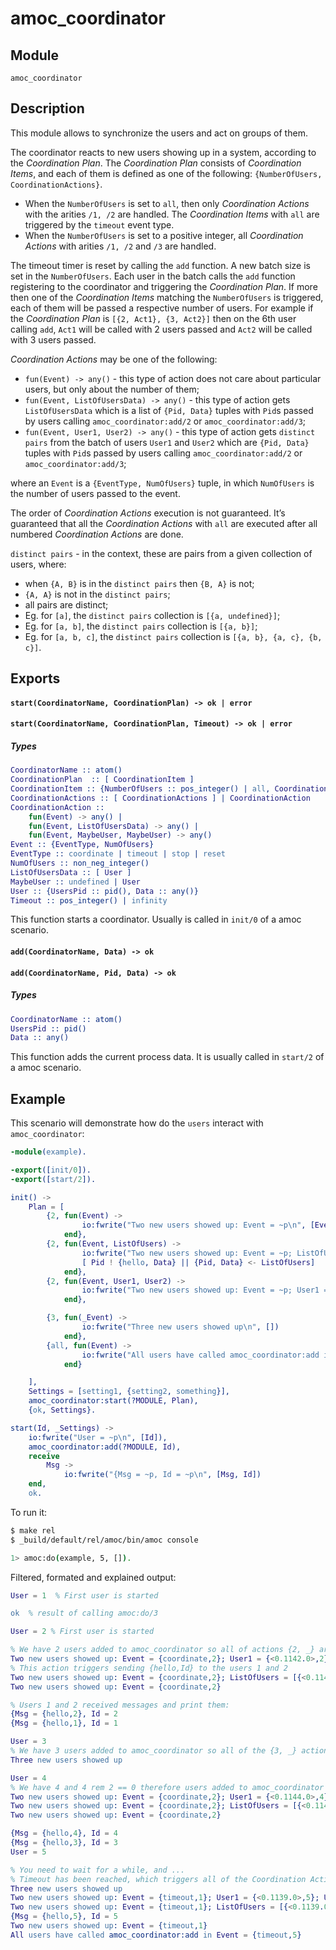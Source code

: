 # amoc_coordinator

## Module

`amoc_coordinator`

## Description

This module allows to synchronize the users and act on groups of them.

The coordinator reacts to new users showing up in a system, according to the *Coordination Plan*.
The *Coordination Plan* consists of *Coordination Items*, and each of them is defined as one of the following: `{NumberOfUsers, CoordinationActions}`.
 - When the `NumberOfUsers` is set to `all`, then only *Coordination Actions* with the arities `/1, /2` are handled.
 The *Coordination Items* with `all` are triggered by the `timeout` event type.
 - When the `NumberOfUsers` is set to a positive integer, all *Coordination Actions* with arities `/1, /2` and `/3` are handled.

The timeout timer is reset by calling the `add` function.
A new batch size is set in the `NumberOfUsers`. Each user in the batch calls the `add` function registering to the coordinator and triggering the *Coordination Plan*.
If more then one of the *Coordination Items* matching the `NumberOfUsers` is triggered, each of them will be passed a respective number of users.
For example if the *Coordination Plan* is `[{2, Act1}, {3, Act2}]` then on the 6th user calling `add`, `Act1` will be called with 2 users passed and `Act2` will be called with 3 users passed.

*Coordination Actions* may be one of the following:
 - `fun(Event) -> any()` - this type of action does not care about particular users, but only about the number of them;
 - `fun(Event, ListOfUsersData) -> any()` - this type of action gets `ListOfUsersData` which is a list of `{Pid, Data}` tuples with `Pid`s passed by users calling `amoc_coordinator:add/2` or `amoc_coordinator:add/3`;
- `fun(Event, User1, User2) -> any()` - this type of action gets `distinct pairs` from the batch of users `User1` and `User2` which are `{Pid, Data}` tuples with `Pid`s passed by users calling `amoc_coordinator:add/2` or `amoc_coordinator:add/3`;

where an `Event` is a `{EventType, NumOfUsers}` tuple, in which `NumOfUsers` is the number of users passed to the event.

The order of *Coordination Actions* execution is not guaranteed.
It’s guaranteed that all the *Coordination Actions* with `all` are executed after all numbered *Coordination Actions* are done.

`distinct pairs` - in the context, these are pairs from a given collection of users, where:
 - when `{A, B}` is in the `distinct pairs` then `{B, A}` is not;
 - `{A, A}` is not in the `distinct pairs`;
 - all pairs are distinct;
 - Eg. for `[a]`, the `distinct pairs` collection is `[{a, undefined}]`;
 - Eg. for `[a, b]`, the `distinct pairs` collection is `[{a, b}]`;
 - Eg. for `[a, b, c]`, the `distinct pairs` collection is `[{a, b}, {a, c}, {b, c}]`.

## Exports

#### `start(CoordinatorName, CoordinationPlan) -> ok | error`
#### `start(CoordinatorName, CoordinationPlan, Timeout) -> ok | error`

##### Types
```erlang
CoordinatorName :: atom()
CoordinationPlan  :: [ CoordinationItem ]
CoordinationItem :: {NumberOfUsers :: pos_integer() | all, CoordinationActions}
CoordinationActions :: [ CoordinationActions ] | CoordinationAction
CoordinationAction ::
    fun(Event) -> any() |
    fun(Event, ListOfUsersData) -> any() |
    fun(Event, MaybeUser, MaybeUser) -> any()
Event :: {EventType, NumOfUsers}
EventType :: coordinate | timeout | stop | reset
NumOfUsers :: non_neg_integer()
ListOfUsersData :: [ User ]
MaybeUser :: undefined | User
User :: {UsersPid :: pid(), Data :: any()}
Timeout :: pos_integer() | infinity
```

This function starts a coordinator. Usually is called in `init/0` of a amoc scenario.

#### `add(CoordinatorName, Data) -> ok`
#### `add(CoordinatorName, Pid, Data) -> ok`

##### Types
```erlang
CoordinatorName :: atom()
UsersPid :: pid()
Data :: any()
```

This function adds the current process data. It is usually called in `start/2` of a amoc scenario.

## Example

This scenario will demonstrate how do the `users` interact with `amoc_coordinator`:

```erlang
-module(example).

-export([init/0]).
-export([start/2]).

init() ->
    Plan = [
        {2, fun(Event) ->
                io:fwrite("Two new users showed up: Event = ~p\n", [Event])
            end},
        {2, fun(Event, ListOfUsers) ->
                io:fwrite("Two new users showed up: Event = ~p; ListOfUsers = ~p\n", [Event, ListOfUsers]),
                [ Pid ! {hello, Data} || {Pid, Data} <- ListOfUsers]
            end},
        {2, fun(Event, User1, User2) ->
                io:fwrite("Two new users showed up: Event = ~p; User1 = ~p; User2 = ~p\n", [Event, User1, User2])
            end},

        {3, fun(_Event) ->
                io:fwrite("Three new users showed up\n", [])
            end},
        {all, fun(Event) ->
                io:fwrite("All users have called amoc_coordinator:add in Event = ~p\n", [Event])
            end}

    ],
    Settings = [setting1, {setting2, something}],
    amoc_coordinator:start(?MODULE, Plan),
    {ok, Settings}.

start(Id, _Settings) ->
    io:fwrite("User = ~p\n", [Id]),
    amoc_coordinator:add(?MODULE, Id),
    receive
        Msg ->
            io:fwrite("{Msg = ~p, Id = ~p\n", [Msg, Id])
    end,
    ok.
```


To run it:

```bash
$ make rel
$ _build/default/rel/amoc/bin/amoc console

1> amoc:do(example, 5, []).
```

Filtered, formated and explained output:

```erlang
User = 1  % First user is started

ok  % result of calling amoc:do/3

User = 2 % First user is started

% We have 2 users added to amoc_coordinator so all of actions {2, _} are triggered:
Two new users showed up: Event = {coordinate,2}; User1 = {<0.1142.0>,2}; User2 = {<0.1140.0>,1}
% This action triggers sending {hello,Id} to the users 1 and 2
Two new users showed up: Event = {coordinate,2}; ListOfUsers = [{<0.1142.0>,2},{<0.1140.0>,1}]
Two new users showed up: Event = {coordinate,2}

% Users 1 and 2 received messages and print them:
{Msg = {hello,2}, Id = 2
{Msg = {hello,1}, Id = 1

User = 3
% We have 3 users added to amoc_coordinator so all of the {3, _} actions are triggered:
Three new users showed up

User = 4
% We have 4 and 4 rem 2 == 0 therefore users added to amoc_coordinator so all of the {3, _} actions are triggered:
Two new users showed up: Event = {coordinate,2}; User1 = {<0.1144.0>,4}; User2 = {<0.1143.0>,3}
Two new users showed up: Event = {coordinate,2}; ListOfUsers = [{<0.1144.0>,4},{<0.1143.0>,3}]
Two new users showed up: Event = {coordinate,2}

{Msg = {hello,4}, Id = 4
{Msg = {hello,3}, Id = 3
User = 5

% You need to wait for a while, and ...
% Timeout has been reached, which triggers all of the Coordination Actions with the remaining number of users.
Three new users showed up
Two new users showed up: Event = {timeout,1}; User1 = {<0.1139.0>,5}; User2 = undefined
Two new users showed up: Event = {timeout,1}; ListOfUsers = [{<0.1139.0>,5}]
{Msg = {hello,5}, Id = 5
Two new users showed up: Event = {timeout,1}
All users have called amoc_coordinator:add in Event = {timeout,5}
```
